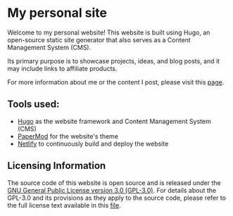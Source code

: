 # My personal site

Welcome to my personal website! This website is built using Hugo, an open-source static site generator that also serves as a Content Management System (CMS). 

Its primary purpose is to showcase projects, ideas, and blog posts, and it may include links to affiliate products.

For more information about me or the content I post, please visit this [page](https://arshjameel.com/about/).

## Tools used:
- [Hugo](https://github.com/gohugoio/hugo) as the website framework and Content Management System (CMS)
- [PaperMod](https://github.com/adityatelange/hugo-PaperMod/) for the website's theme
- [Netlify](https://www.netlify.com/) to continuously build and deploy the website

## Licensing Information

The source code of this website is open source and is released under the [GNU General Public License version 3.0 (GPL-3.0)](LICENSE). For details about the GPL-3.0 and its provisions as they apply to the source code, please refer to the full license text available in this [file](LICENSE).